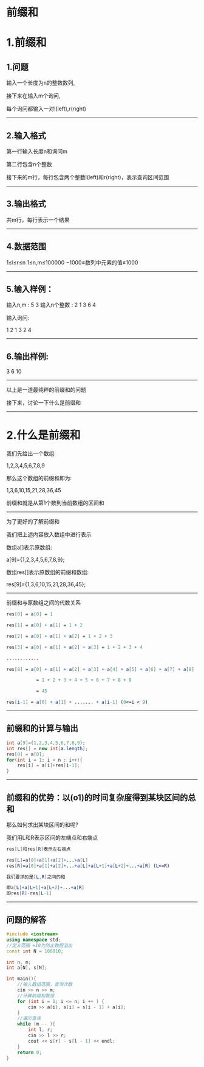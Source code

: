 # 前缀和


# 1.前缀和

## 1.问题

输入一个长度为n的整数数列,

接下来在输入m个询问,

每个询问都输入一对l(left),r(right)

---

## 2.输入格式

第一行输入长度n和询问m

第二行包含n个整数

接下来的m行，每行包含两个整数l(left)和r(right)，表示查询区间范围

---

## 3.输出格式

共m行，每行表示一个结果

---

## 4.数据范围

1≤l≤r≤n
1≤n,m≤100000
−1000≤数列中元素的值≤1000

---

## 5.输入样例：

输入n,m : 5 3 
输入n个整数 : 2 1 3 6 4 

输入询问:

1 2 
1 3 
2 4 

---

## 6.输出样例:

3 
6 
10

---

以上是一道最纯粹的前缀和的问题

接下来，讨论一下什么是前缀和

---

# 2.什么是前缀和

我们先给出一个数组:

1,2,3,4,5,6,7,8,9

那么这个数组的前缀和即为:

1,3,6,10,15,21,28,36,45

前缀和就是从第1个数到当前数组的区间和

---

为了更好的了解前缀和

我们把上述内容放入数组中进行表示

 数组a[]表示原数组:

a[9]={1,2,3,4,5,6,7,8,9};

数组res[]表示原数组的前缀和数组:

res[9]={1,3,6,10,15,21,28,36,45};

---

前缀和与原数组之间的代数关系

```mathematica
res[0] = a[0] = 1

res[1] = a[0] + a[1] = 1 + 2

res[2] = a[0] + a[1] + a[2] = 1 + 2 + 3

res[3] = a[0] + a[1] + a[2] + a[3] = 1 + 2 + 3 + 4

............

res[8] = a[0] + a[1] + a[2] + a[3] + a[4] + a[5] + a[6] + a[7] + a[8]

           = 1 + 2 + 3 + 4 + 5 + 6 + 7 + 8 + 9

           = 45

res[i-1] = a[0] + a[1] + ....... + a[i-1] (0<=i < 9)
```

----

## 前缀和的计算与输出

```java
int a[9]={1,2,3,4,5,6,7,8,9};
int res[] = new int[a.length];
res[0] = a[0];
for(int i = 1; i < n ; i++){
    res[i] = a[i]+res[i-1];
}
```

---

## 前缀和的优势：以(o1)的时间复杂度得到某块区间的总和

那么如何求出某块区间的和呢?

我们用L和R表示区间的左端点和右端点

```mathematica
res[L]和res[R]表示左右端点

res[L]=a[0]+a[1]+a[2]+...+a[L]
res[R]=a[0]+a[1]+a[2]+...+a[L]+a[L+1]+a[L+2]+...+a[R] (L<=R)

我们要求的是[L,R]之间的和

即a[L]+a[L+1]+a[L+2]+...+a[R]
即res[R]-res[L-1]
```

---

## 问题的解答

```c++
#include <iostream>
using namespace std;
//定义范围 +10为防止数据溢出
const int N = 100010;

int n, m;
int a[N], s[N];

int main(){
    //输入数组范围，查询次数
    cin >> n >> m;
    //计算前缀和数组
    for (int i = 1; i <= n; i ++ ) {
        cin >> a[i], s[i] = s[i - 1] + a[i];
    }
    //遍历查询
    while (m -- ){
        int l, r;
        cin >> l >> r;
        cout << s[r] - s[l - 1] << endl;
    }
    return 0;
}

```



